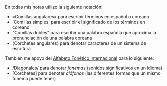 En todas mis notas utilizo la siguiente notación:

- «Comillas angulares» para escribir términos en español o coreano
- 'Comillas simples' para escribir el significado de los términos en coreano
- "Comillas dobles" para escribir una palabra española que aproxima la pronunciación de una palabra coreana
- ⟨Corchetes angulares⟩ para denotar caracteres de un sistema de escritura

También me apoyo del [Alfabeto Fonético Internacional](https://es.wikipedia.org/wiki/Alfabeto_Fon%C3%A9tico_Internacional) para lo siguiente:

- /Diagonales/ para denotar _fonemas_ (sonidos significativos en un idioma)
- [Corchetes] para denotar _alófonos_ (las diferentes formas que un mismo fonema puede tener)
